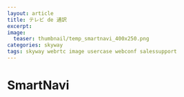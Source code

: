 ```yaml
---
layout: article
title: テレビ de 通訳
excerpt: 
image:
  teaser: thumbnail/temp_smartnavi_400x250.png
categories: skyway
tags: skyway webrtc image usercase webconf salessupport
---
```


# SmartNavi



